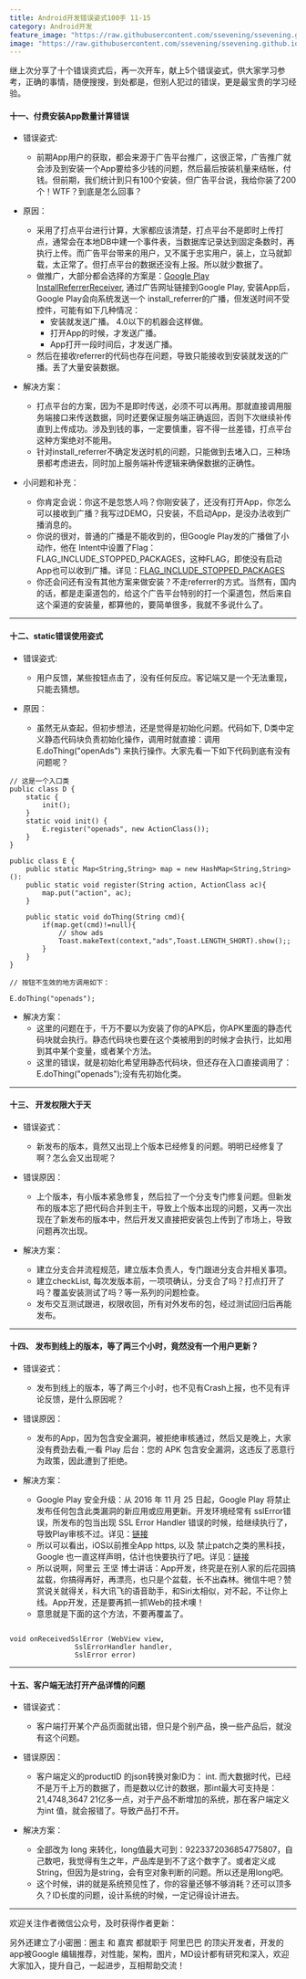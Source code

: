 ```yaml
---
title: Android开发错误姿式100手 11-15
category: Android开发
feature_image: "https://raw.githubusercontent.com/ssevening/ssevening.github.io/master/assets/android.png"
image: "https://raw.githubusercontent.com/ssevening/ssevening.github.io/master/assets/android.png"
---
```


继上次分享了十个错误资式后，再一次开车，献上5个错误姿式，供大家学习参考，正确的事情，随便搜搜，到处都是，但别人犯过的错误，更是最宝贵的学习经验。


<!-- more -->

#### 十一、付费安装App数量计算错误

* 错误姿式:

	* 前期App用户的获取，都会来源于广告平台推广，这很正常，广告推广就会涉及到安装一个App要给多少钱的问题，然后最后按装机量来结帐，付钱。但前期，我们统计到只有100个安装，但广告平台说，我给你装了200个！WTF？到底是怎么回事？

* 原因：

	* 采用了打点平台进行计算，大家都应该清楚，打点平台不是即时上传打点，通常会在本地DB中建一个事件表，当数据库记录达到固定条数时，再执行上传。而广告平台带来的用户，又不属于忠实用户，装上，立马就卸载，太正常了。但打点平台的数据还没有上报。所以就少数据了。
	* 做推广，大部分都会选择的方案是：[Google Play InstallReferrerReceiver](https://developers.google.com/android/reference/com/google/android/gms/tagmanager/InstallReferrerReceiver), 通过广告网址链接到Google Play, 安装App后，Google Play会向系统发送一个 install_referrer的广播，但发送时间不受控件，可能有如下几种情况：
	  * 安装就发送广播。 4.0以下的机器会这样做。
	  * 打开App的时候，才发送广播。
	  * App打开一段时间后，才发送广播。
   * 然后在接收referrer的代码也存在问题，导致只能接收到安装就发送的广播。丢了大量安装数据。

* 解决方案：

	* 打点平台的方案，因为不是即时传送，必须不可以再用。那就直接调用服务端接口来传送数据，同时还要保证服务端正确返回，否则下次继续补传直到上传成功。涉及到钱的事，一定要慎重，容不得一丝差错，打点平台这种方案绝对不能用。
	* 针对install_referrer不确定发送时机的问题，只能做到去堵入口，三种场景都考虑进去，同时加上服务端补传逻辑来确保数据的正确性。

* 小问题和补充：
   * 你肯定会说：你这不是忽悠人吗？你刚安装了，还没有打开App，你怎么可以接收到广播？我写过DEMO，只安装，不启动App，是没办法收到广播消息的。
	* 你说的很对，普通的广播是不能收到的，但Google Play发的广播做了小动作，他在 Intent中设置了Flag：FLAG_INCLUDE_STOPPED_PACKAGES，这种FLAG，即使没有启动App也可以收到广播。详见：[FLAG_INCLUDE_STOPPED_PACKAGES](https://developer.android.com/reference/android/content/Intent.html)
	* 你还会问还有没有其他方案来做安装？不走referrer的方式。当然有，国内的话，都是走渠道包的，给这个广告平台特别的打一个渠道包，然后来自这个渠道的安装量，都算他的，要简单很多，我就不多说什么了。


----

#### 十二、static错误使用姿式
* 错误姿式:
	* 用户反馈，某些按钮点击了，没有任何反应。客记端又是一个无法重现，只能去猜想。

* 原因：
	* 虽然无从查起，但初步想法，还是觉得是初始化问题。代码如下, D类中定义静态代码块负责初始化操作，调用时就直接：调用E.doThing("openAds") 来执行操作。大家先看一下如下代码到底有没有问题呢？

```
// 这是一个入口类
public class D {
	static {
		init();
	}
	static void init() {
		E.register("openads", new ActionClass());
	}
}

public class E {
	public static Map<String,String> map = new HashMap<String,String>():
 	public static void register(String action, ActionClass ac){
		map.put("action", ac);
	}
	
	public static void doThing(String cmd){
		if(map.get(cmd)!=null){
			// show ads
			Toast.makeText(context,"ads",Toast.LENGTH_SHORT).show();;
		}
	}
}

// 按钮不生效的地方调用如下：

E.doThing("openads");

```

* 解决方案：
	* 这里的问题在于，千万不要以为安装了你的APK后，你APK里面的静态代码块就会执行。静态代码块也要在这个类被用到的时候才会执行，比如用到其中某个变量，或者某个方法。
	* 这里的错误，就是初始化希望用静态代码块，但还存在入口直接调用了：E.doThing("openads");没有先初始化类。

----


#### 十三、 开发权限大于天

* 错误姿式：
	* 新发布的版本，竟然又出现上个版本已经修复的问题。明明已经修复了啊？怎么会又出现呢？

* 错误原因：
   * 上个版本，有小版本紧急修复，然后拉了一个分支专门修复问题。但新发布的版本忘了把代码合并到主干，导致上个版本出现的问题，又再一次出现在了新发布的版本中，然后开发又直接把安装包上传到了市场上，导致问题再次出现。

* 解决方案：
   * 建立分支合并流程规范，建立版本负责人，专门跟进分支合并相关事项。
   * 建立checkList, 每次发版本前，一项项确认，分支合了吗？打点打开了吗？覆盖安装测试了吗？等一系列的问题检查。
   * 发布交互测试跟进，权限收回，所有对外发布的包，经过测试回归后再能发布。


---
   
#### 十四、 发布到线上的版本，等了两三个小时，竟然没有一个用户更新？

* 错误姿式：

   * 发布到线上的版本，等了两三个小时，也不见有Crash上报，也不见有评论反馈，是什么原因呢？

* 错误原因：

   * 发布的App，因为包含安全漏洞，被拒绝审核通过，然后又是晚上，大家没有费劲去看,一看 Play 后台：您的 APK 包含安全漏洞，这违反了恶意行为政策，因此遭到了拒绝。

* 解决方案：

   * Google Play 安全升级：从 2016 年 11 月 25 日起，Google Play 将禁止发布任何包含此类漏洞的新应用或应用更新。开发环境经常有 sslError错误，所发布的包当出现 SSL Error Handler 错误的时候，给继续执行了，导致Play审核不过。详见：[链接](https://support.google.com/faqs/answer/7071387)
   * 所以可以看出，iOS以前推全App https, 以及 禁止patch之类的黑科技，Google 也一直这样声明，估计也快要执行了吧。详见：[链接](https://play.google.com/about/privacy-security/malicious-behavior/)
   * 所以说啊，阿里云 王坚 博士讲话：App开发，终究是在别人家的后花园搞盆载，你搞得再好，再漂亮，也只是个盆载，长不出森林。微信牛吧？赞赏说关就得关，科大讯飞的语音助手，和Siri太相似，对不起，不让你上线。App开发，还是要再抓一抓Web的技术噢！
   * 意思就是下面的这个方法，不要再覆盖了。

```

void onReceivedSslError (WebView view, 
                SslErrorHandler handler, 
                SslError error)

```

----

#### 十五、客户端无法打开产品详情的问题

* 错误姿式：

  * 客户端打开某个产品页面就出错，但只是个别产品，换一些产品后，就没有这个问题。

* 错误原因：

  * 客户端定义的productID 的json转换对象ID为： int. 而大数据时代，已经不是万千上万的数据了，而是数以亿计的数据，那int最大可支持是：21,4748,3647  21亿多一点，对于产品不断增加的系统，那在客户端定义为int 值，就会报错了。导致产品打不开。

* 解决方案：

  * 全部改为 long 来转化，long值最大可到：9223372036854775807，自己数吧，我觉得有生之年，产品库是到不了这个数字了。或者定义成String，但因为是string，会有空对象判断的问题。所以还是用long吧。
  * 这个时候，讲的就是系统预见性了，你的容量还够不够消耗？还可以顶多久？ID长度的问题，设计系统的时候，一定记得设计进去。

---







欢迎关注作者微信公众号，及时获得作者更新：



另外还建立了小密圈：圈主 和 嘉宾 都就职于 阿里巴巴 的顶尖开发者，开发的app被Google 编辑推荐，对性能，架构，图片，MD设计都有研究和深入，欢迎大家加入，提升自己，一起进步，互相帮助交流！












